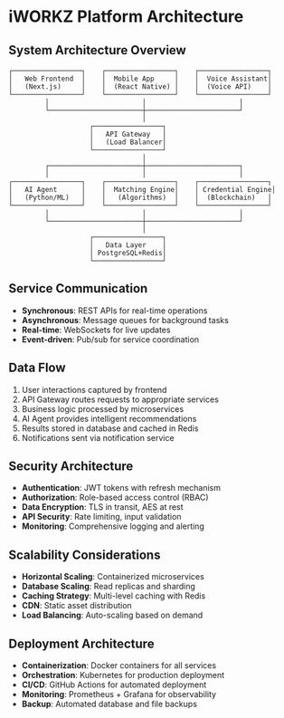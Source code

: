 # iWORKZ Platform Architecture

## System Architecture Overview
```
┌─────────────────┐    ┌─────────────────┐    ┌─────────────────┐
│   Web Frontend  │    │  Mobile App     │    │  Voice Assistant│
│   (Next.js)     │    │  (React Native) │    │  (Voice API)    │
└─────────────────┘    └─────────────────┘    └─────────────────┘
         │                       │                       │
         └───────────────────────┼───────────────────────┘
                                 │
                    ┌─────────────────┐
                    │   API Gateway   │
                    │   (Load Balancer│
                    └─────────────────┘
                                 │
         ┌───────────────────────┼───────────────────────┐
         │                       │                       │
┌─────────────────┐    ┌─────────────────┐    ┌─────────────────┐
│   AI Agent      │    │  Matching Engine│    │ Credential Engine│
│   (Python/ML)   │    │   (Algorithms)  │    │  (Blockchain)   │
└─────────────────┘    └─────────────────┘    └─────────────────┘
         │                       │                       │
         └───────────────────────┼───────────────────────┘
                                 │
                    ┌─────────────────┐
                    │   Data Layer    │
                    │ PostgreSQL+Redis│
                    └─────────────────┘
```

## Service Communication
- **Synchronous**: REST APIs for real-time operations
- **Asynchronous**: Message queues for background tasks
- **Real-time**: WebSockets for live updates
- **Event-driven**: Pub/sub for service coordination

## Data Flow
1. User interactions captured by frontend
2. API Gateway routes requests to appropriate services
3. Business logic processed by microservices
4. AI Agent provides intelligent recommendations
5. Results stored in database and cached in Redis
6. Notifications sent via notification service

## Security Architecture
- **Authentication**: JWT tokens with refresh mechanism
- **Authorization**: Role-based access control (RBAC)
- **Data Encryption**: TLS in transit, AES at rest
- **API Security**: Rate limiting, input validation
- **Monitoring**: Comprehensive logging and alerting

## Scalability Considerations
- **Horizontal Scaling**: Containerized microservices
- **Database Scaling**: Read replicas and sharding
- **Caching Strategy**: Multi-level caching with Redis
- **CDN**: Static asset distribution
- **Load Balancing**: Auto-scaling based on demand

## Deployment Architecture
- **Containerization**: Docker containers for all services
- **Orchestration**: Kubernetes for production deployment
- **CI/CD**: GitHub Actions for automated deployment
- **Monitoring**: Prometheus + Grafana for observability
- **Backup**: Automated database and file backups
